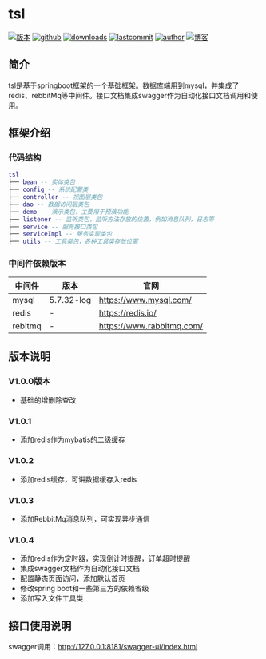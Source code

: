 # tsl
<p>
    <a href="https://github.com/CodingPandaLLL/tsl/releases"><img src="https://img.shields.io/badge/版本-v1.0.4-brightgreen.svg" alt="版本" /></a>
    <a href="https://github.com/CodingPandaLLL/tsl.git"><img src="https://img.shields.io/badge/github-tsl-blue.svg" alt="github" /></a>
    <a href="https://github.com/CodingPandaLLL/tsl/releases"><img src="https://img.shields.io/badge/downloads-73.8k-brightgreen.svg" alt="downloads" /></a>
    <a href="https://github.com/CodingPandaLLL/tsl/commits"><img src="https://img.shields.io/badge/lastcommit-20220307-brightgreen.svg" alt="lastcommit" /></a>
    <a href="https://github.com/CodingPandaLLL"><img src="https://img.shields.io/badge/author-CodingPandaLLL-brightgreen.svg" alt="author" /></a>
    <a href="https://www.cnblogs.com/LiLiliang/"><img src="https://img.shields.io/badge/博客-CodingPanda-blueviolet.svg" alt="博客" /></a>
</p>

## 简介
tsl是基于springboot框架的一个基础框架。数据库端用到mysql，并集成了redis、rebbitMq等中间件。接口文档集成swagger作为自动化接口文档调用和使用。<br/>
## 框架介绍
### 代码结构
``` lua
tsl
├── bean -- 实体类包
├── config -- 系统配置类
├── controller -- 视图层类包
├── dao -- 数据访问层类包
├── demo -- 演示类包，主要用于预演功能
├── listener -- 监听类包，监听方法存放的位置，例如消息队列，日志等
├── service -- 服务接口类包
├── serviceImpl -- 服务实现类包
├── utils -- 工具类包，各种工具类存放位置
```
### 中间件依赖版本
| 中间件       | 版本             | 官网                                   |
| ---------- | --------------------- | -------------------------------------- |
| mysql        | 5.7.32-log             | https://www.mysql.com/                    |
| redis        | -          | https://redis.io/                    |
| rebitmq      | -         | https://www.rabbitmq.com/                  |

## 版本说明
### V1.0.0版本
- 基础的增删除查改
### V1.0.1
- 添加redis作为mybatis的二级缓存
### V1.0.2
- 添加redis缓存，可讲数据缓存入redis
### V1.0.3
- 添加RebbitMq消息队列，可实现异步通信
### V1.0.4
- 添加redis作为定时器，实现倒计时提醒，订单超时提醒
- 集成swagger文档作为自动化接口文档
- 配置静态页面访问，添加默认首页
- 修改spring boot和一些第三方的依赖省级
- 添加写入文件工具类

## 接口使用说明
swagger调用：http://127.0.0.1:8181/swagger-ui/index.html
